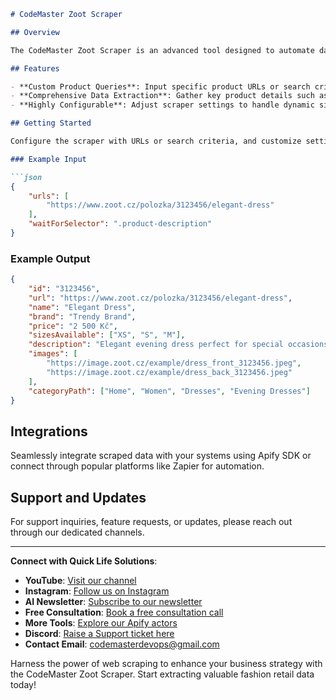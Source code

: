 
```markdown
# CodeMaster Zoot Scraper

## Overview

The CodeMaster Zoot Scraper is an advanced tool designed to automate data extraction from Zoot, a leading fashion retail website in the Czech Republic, Slovakia, and Romania. This scraper allows users to efficiently harvest detailed product information, streamlining market research and competitive analysis.

## Features

- **Custom Product Queries**: Input specific product URLs or search criteria to extract data directly from Zoot's product pages.
- **Comprehensive Data Extraction**: Gather key product details such as name, brand, price, sizes, and more.
- **Highly Configurable**: Adjust scraper settings to handle dynamic site content or to wait for specific elements before extraction begins.

## Getting Started

Configure the scraper with URLs or search criteria, and customize settings to suit your data needs:

### Example Input

```json
{
    "urls": [
        "https://www.zoot.cz/polozka/3123456/elegant-dress"
    ],
    "waitForSelector": ".product-description"
}
```

### Example Output

```json
{
    "id": "3123456",
    "url": "https://www.zoot.cz/polozka/3123456/elegant-dress",
    "name": "Elegant Dress",
    "brand": "Trendy Brand",
    "price": "2 500 Kč",
    "sizesAvailable": ["XS", "S", "M"],
    "description": "Elegant evening dress perfect for special occasions.",
    "images": [
        "https://image.zoot.cz/example/dress_front_3123456.jpeg",
        "https://image.zoot.cz/example/dress_back_3123456.jpeg"
    ],
    "categoryPath": ["Home", "Women", "Dresses", "Evening Dresses"]
}
```

## Integrations

Seamlessly integrate scraped data with your systems using Apify SDK or connect through popular platforms like Zapier for automation.

## Support and Updates

For support inquiries, feature requests, or updates, please reach out through our dedicated channels.

---

**Connect with Quick Life Solutions**:
- **YouTube**: [Visit our channel](https://www.youtube.com/channel/UCSglWXooehH8Cy7LYHhXtqA)
- **Instagram**: [Follow us on Instagram](https://www.instagram.com/quicklifesolutionsofficial/)
- **AI Newsletter**: [Subscribe to our newsletter](https://sendfox.com/quicklifesolutions)
- **Free Consultation**: [Book a free consultation call](https://tidycal.com/quicklifesolutions/free-consultation)
- **More Tools**: [Explore our Apify actors](https://apify.com/dainty_screw)
- **Discord**: [Raise a Support ticket here](https://discord.gg/2WGj2PDmHb)
- **Contact Email**: [codemasterdevops@gmail.com](mailto:codemasterdevops@gmail.com)

Harness the power of web scraping to enhance your business strategy with the CodeMaster Zoot Scraper. Start extracting valuable fashion retail data today!
```
